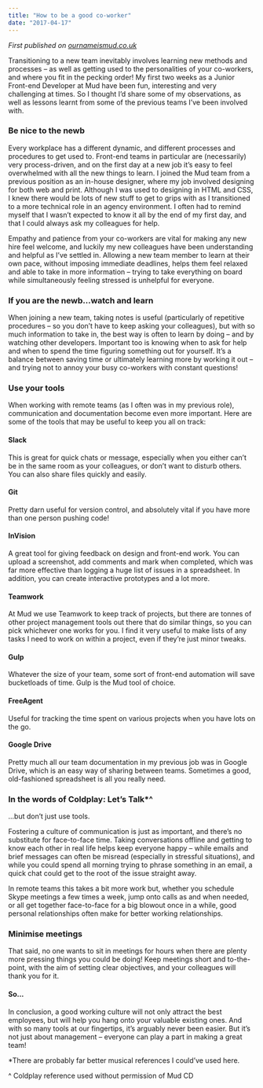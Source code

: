 ```yaml
---
title: "How to be a good co-worker"
date: "2017-04-17"
---
```


<em>First published on [ournameismud.co.uk](https://ournameismud.co.uk/journal/how-to-be-a-good-coworker)</em>

Transitioning to a new team inevitably involves learning new methods and processes – as well as getting used to the personalities of your co-workers, and where you fit in the pecking order! My first two weeks as a Junior Front-end Developer at Mud have been fun, interesting and very challenging at times. So I thought I’d share some of my observations, as well as lessons learnt from some of the previous teams I’ve been involved with.

### Be nice to the newb

Every workplace has a different dynamic, and different processes and procedures to get used to. Front-end teams in particular are (necessarily) very process-driven, and on the first day at a new job it’s easy to feel overwhelmed with all the new things to learn. I joined the Mud team from a previous position as an in-house designer, where my job involved designing for both web and print. Although I was used to designing in HTML and CSS, I knew there would be lots of new stuff to get to grips with as I transitioned to a more technical role in an agency environment. I often had to remind myself that I wasn’t expected to know it all by the end of my first day, and that I could always ask my colleagues for help.

Empathy and patience from your co-workers are vital for making any new hire feel welcome, and luckily my new colleagues have been understanding and helpful as I’ve settled in. Allowing a new team member to learn at their own pace, without imposing immediate deadlines, helps them feel relaxed and able to take in more information – trying to take everything on board while simultaneously feeling stressed is unhelpful for everyone.

### If you are the newb...watch and learn

When joining a new team, taking notes is useful (particularly of repetitive procedures – so you don’t have to keep asking your colleagues), but with so much information to take in, the best way is often to learn by doing – and by watching other developers. Important too is knowing when to ask for help and when to spend the time figuring something out for yourself. It’s a balance between saving time or ultimately learning more by working it out – and trying not to annoy your busy co-workers with constant questions!

### Use your tools

When working with remote teams (as I often was in my previous role), communication and documentation become even more important. Here are some of the tools that may be useful to keep you all on track:

#### Slack

This is great for quick chats or message, especially when you either can’t be in the same room as your colleagues, or don’t want to disturb others. You can also share files quickly and easily.

#### Git

Pretty darn useful for version control, and absolutely vital if you have more than one person pushing code!

#### InVision

A great tool for giving feedback on design and front-end work. You can upload a screenshot, add comments and mark when completed, which was far more effective than logging a huge list of issues in a spreadsheet. In addition, you can create interactive prototypes and a lot more.

#### Teamwork

At Mud we use Teamwork to keep track of projects, but there are tonnes of other project management tools out there that do similar things, so you can pick whichever one works for you. I find it very useful to make lists of any tasks I need to work on within a project, even if they’re just minor tweaks.

#### Gulp

Whatever the size of your team, some sort of front-end automation will save bucketloads of time. Gulp is the Mud tool of choice.

#### FreeAgent

Useful for tracking the time spent on various projects when you have lots on the go.

#### Google Drive

Pretty much all our team documentation in my previous job was in Google Drive, which is an easy way of sharing between teams. Sometimes a good, old-fashioned spreadsheet is all you really need.

### In the words of Coldplay: Let’s Talk\*^

...but don’t just use tools.

Fostering a culture of communication is just as important, and there’s no substitute for face-to-face time. Taking conversations offline and getting to know each other in real life helps keep everyone happy – while emails and brief messages can often be misread (especially in stressful situations), and while you could spend all morning trying to phrase something in an email, a quick chat could get to the root of the issue straight away.

In remote teams this takes a bit more work but, whether you schedule Skype meetings a few times a week, jump onto calls as and when needed, or all get together face-to-face for a big blowout once in a while, good personal relationships often make for better working relationships.

### Minimise meetings

That said, no one wants to sit in meetings for hours when there are plenty more pressing things you could be doing! Keep meetings short and to-the-point, with the aim of setting clear objectives, and your colleagues will thank you for it.

#### So...

In conclusion, a good working culture will not only attract the best employees, but will help you hang onto your valuable existing ones. And with so many tools at our fingertips, it’s arguably never been easier. But it’s not just about management – everyone can play a part in making a great team!

\*There are probably far better musical references I could’ve used here.

^ Coldplay reference used without permission of Mud CD
